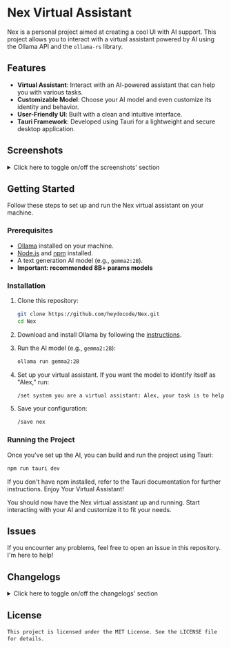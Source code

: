 # Nex Virtual Assistant

Nex is a personal project aimed at creating a cool UI with AI support. This project allows you to interact with a virtual assistant powered by AI using the Ollama API and the `ollama-rs` library.

## Features

- **Virtual Assistant**: Interact with an AI-powered assistant that can help you with various tasks.
- **Customizable Model**: Choose your AI model and even customize its identity and behavior.
- **User-Friendly UI**: Built with a clean and intuitive interface.
- **Tauri Framework**: Developed using Tauri for a lightweight and secure desktop application.

## Screenshots

<details>
    <summary>Click here to toggle on/off the screenshots' section</summary>
    
First status: not checked
    
Explanation: the application's script has not checked the status yet.
    
![image](https://github.com/heydocode/Nex/blob/main/github_resources/screenshots/first_status_not_checked.png)
    
Second status: ready
    
Exlanation: ollama has responded to the backend ping by a list of available AI models. This happens when `nex:latest` is in this list.
    
![image](https://github.com/heydocode/Nex/blob/main/github_resources/screenshots/second_status_ready.png)

Third status: generating

Explanation: the prompt has been sended to the AI  model. The prompt is processing and the user have to wait until the response won't be received from ollama.

![image](https://github.com/heydocode/Nex/blob/main/github_resources/screenshots/third_status_generating.png)

Fourth status: unavailable

Explanation: 2 possibilities. The first one is "ollama is not running", another one is "nex is not in the list of available models".

![image](https://github.com/heydocode/Nex/blob/main/github_resources/screenshots/fourth_status_unavailable.png)
    
Fifth status: unreachable application backend
    
Explanation: the application's script detects that the backend don't respond to the client.
    
![image](https://github.com/heydocode/Nex/blob/main/github_resources/screenshots/fifth_status_unreachable_application_backend.png)

</details>

## Getting Started

Follow these steps to set up and run the Nex virtual assistant on your machine.

### Prerequisites

- [Ollama](https://ollama.com/download) installed on your machine.
- [Node.js](https://nodejs.org/) and [npm](https://www.npmjs.com/get-npm) installed.
- A text generation AI model (e.g., `gemma2:2B`).
- **Important: recommended 8B+ params models**

### Installation

1. Clone this repository:
    ```bash
    git clone https://github.com/heydocode/Nex.git
    cd Nex
    ```

2. Download and install Ollama by following the [instructions](https://ollama.com/download).

3. Run the AI model (e.g., `gemma2:2B`):
    ```bash
    ollama run gemma2:2B
    ```

4. Set up your virtual assistant. If you want the model to identify itself as "Alex," run:
    ```bash
    /set system you are a virtual assistant: Alex, your task is to help the user
    ```

5. Save your configuration:
    ```bash
    /save nex
    ```

### Running the Project

Once you've set up the AI, you can build and run the project using Tauri:

```bash
npm run tauri dev
```

If you don't have npm installed, refer to the Tauri documentation for further instructions.
Enjoy Your Virtual Assistant!

You should now have the Nex virtual assistant up and running. Start interacting with your AI and customize it to fit your needs.

## Issues

If you encounter any problems, feel free to open an issue in this repository. I'm here to help!

## Changelogs

<details>
    <summary>Click here to toggle on/off the changelogs' section</summary>
    <details>
        <summary>Nex v0.1.0 >> v0.2.0</summary>
        
### Output field, typescript, and more!

- new output field
- added full typescript support
- all code has been rewritten in typescript
- error handlers have been enhanced & corrected
- added an input limit with configuration (limit = constant)
- added MarkDown format to output
- fixed all bugs & lags in the application
- added a constant in rust side to choose the AI model to avoid misconfiguration
        
    </details>
</details>

## License
```
This project is licensed under the MIT License. See the LICENSE file for details.
```
